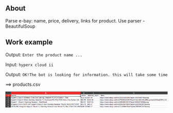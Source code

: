 ## About

<p>Parse e-bay: name, price, delivery, links for product. Use parser - BeautifulSoup</p>

## Work example

<p>Output: <code>Enter the product name ...</code></p>
<p>Input:  <code>hyperx cloud ii</code></p>
<p>Output: <code>OK!The bot is looking for information. this will take some time</code></p>
<p>==> products.csv</p>
<img src="https://github.com/MrsLecter/web_scrapper/blob/main/screenshot.png" alt="screenshot" width="1300"/>



